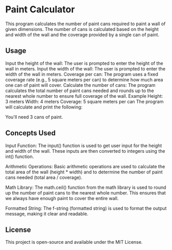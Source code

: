 # Paint Calculator
This program calculates the number of paint cans required to paint a wall of given dimensions. The number of cans is calculated based on the height and width of the wall and the coverage provided by a single can of paint.

## Usage
Input the height of the wall: The user is prompted to enter the height of the wall in meters.
Input the width of the wall: The user is prompted to enter the width of the wall in meters.
Coverage per can: The program uses a fixed coverage rate (e.g., 5 square meters per can) to determine how much area one can of paint will cover.
Calculate the number of cans: The program calculates the total number of paint cans needed and rounds up to the nearest whole number to ensure full coverage of the wall.
Example
Height: 3 meters
Width: 4 meters
Coverage: 5 square meters per can
The program will calculate and print the following:

You'll need 3 cans of paint.
## Concepts Used
Input Function: The input() function is used to get user input for the height and width of the wall. These inputs are then converted to integers using the int() function.

Arithmetic Operations: Basic arithmetic operations are used to calculate the total area of the wall (height * width) and to determine the number of paint cans needed (total area / coverage).

Math Library: The math.ceil() function from the math library is used to round up the number of paint cans to the nearest whole number. This ensures that we always have enough paint to cover the entire wall.

Formatted String: The f-string (formatted string) is used to format the output message, making it clear and readable.

## License
This project is open-source and available under the MIT License.
